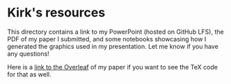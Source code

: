 # Kirk's resources

This directory contains a link to my PowerPoint (hosted on GitHub LFS), the PDF of my paper I submitted, and some notebooks showcasing how I generated the graphics used in my presentation. Let me know if you have any questions!

Here is a [link to the Overleaf](https://www.overleaf.com/read/mvccwvbkftnk) of my paper if you want to see the TeX code for that as well.
